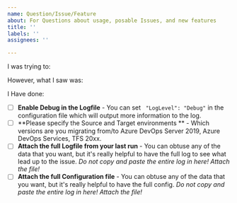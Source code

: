 ```yaml
---
name: Question/Issue/Feature
about: For Questions about usage, posable Issues, and new features
title: ''
labels: ''
assignees: ''

---
```


I was trying to: 

However, what I saw was: 

I Have done:

- [ ] **Enable Debug in the Logfile** - You can set ` "LogLevel": "Debug"` in the configuration file which will output more information to the log. 
- [ ] **Please specify the Source and Target environments ** - Which versions are you migrating from/to Azure DevOps Server 2019, Azure DevOps Services,  TFS 20xx.
- [ ] **Attach the full Logfile from your last run** - You can obtuse any of the data that you want, but it's really helpful to have the full log to see what lead up to the issue. _Do not copy and paste the entire log in here! Attach the file!_
- [ ] **Attach the full Configuration file** - You can obtuse any of the data that you want, but it's really helpful to have the full config. _Do not copy and paste the entire log in here! Attach the file!_
